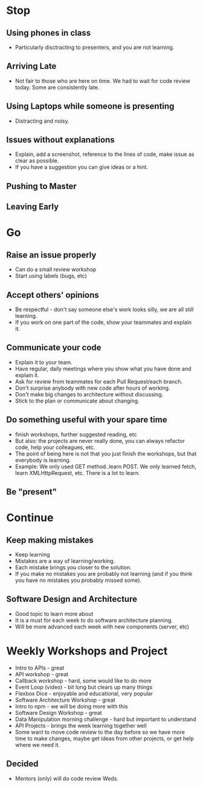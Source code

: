 # Stop
## Using phones in class
* Particularly disctracting to presenters, and you are not learning.
## Arriving Late
* Not fair to those who are here on time.  We had to wait for code review today.  Some are consistently late.
## Using Laptops while someone is presenting 
* Distracting and noisy.
## Issues without explanations
* Explain, add a screenshot, reference to the lines of code, make issue as clear as possible.
* If you have a suggestion you can give ideas or a hint.
## Pushing to Master
## Leaving Early
# Go
## Raise an issue properly
* Can do a small review workshop
* Start using labels (bugs, etc)
## Accept others' opinions
* Be respectful - don't say someone else's work looks silly, we are all still learning.
* If you work on one part of the code, show your teammates and explain it.
## Communicate your code
* Explain it to your team.
* Have regular, daily meetings where you show what you have done and explain it.
* Ask for review from teammates for each Pull Request/each branch.
* Don't surprise anybody with new code after hours of working.
* Don't make big changes to architecture without discussing. 
* Stick to the plan or communicate about changing.
## Do something useful with your spare time
* finish workshops, further suggested reading, etc
* But also:  the projects are never really done, you can always refactor code, help your colleagues, etc.
* The point of being here is not that you just finish the workshops, but that everybody is learning.
* Example: We only used GET method..learn POST.  We only learned fetch, learn XMLHttpRequest, etc.  There is a lot to learn.
## Be "present"
# Continue
## Keep making mistakes
* Keep learning
* Mistakes are a way of learning/working.
* Each mistake brings you closer to the solution.
* If you make no mistakes you are probably not learning (and if you think you have no mistakes you probably missed some).
## Software Design and Architecture
* Good topic to learn more about
* It is a must for each week to do software architecture planning.
* Will be more advanced each week with new components (server, etc)
# Weekly Workshops and Project
* Intro to APIs - great
* API workshop - great
* Callback workshop - hard, some would like to do more
* Event Loop (video) - bit long but clears up many things
* Flexbox Dice - enjoyable and educational, very popular
* Software Architecture Workshop - great
* Intro to npm - we will be doing more with this
* Software Design Workshop - great
* Data Manipulation morning challenge - hard but important to understand
* API Projects - brings the week learning together well
* Some want to move code review to the day before so we have more time to make changes, maybe get ideas from other projects, or get help where we need it.
## Decided
* Mentors (only) will do code review Weds.
